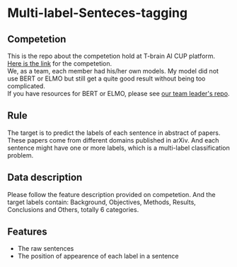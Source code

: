 # Multi-label-Senteces-tagging
## Competetion
This is the repo about the competetion hold at T-brain AI CUP platform. [Here is the link](https://tbrain.trendmicro.com.tw/Competitions/Details/8) for the competetion.  
We, as a team, each member had his/her own models. My model did not use BERT or ELMO but still get a quite good result without being too complicated.   
If you have resources for BERT or ELMO, please see [our team leader's repo](https://github.com/eugeneALU/Text-Classification).
## Rule
The target is to predict the labels of each sentence in abstract of papers. These papers come from different domains published in arXiv. And each sentence might have one or more labels, which is a multi-label classification problem.
## Data description
Please follow the feature description provided on competetion.
And the target labels contain: Background, Objectives, Methods, Results, Conclusions and Others, totally 6 categories.
## Features
+ The raw sentences
+ The position of appearence of each label in a sentence
